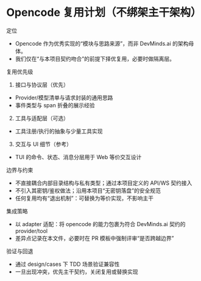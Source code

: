 # Opencode 复用计划（不绑架主干架构）

定位
- Opencode 作为优秀实现的“模块与思路来源”，而非 DevMinds.ai 的架构母体。
- 我们仅在“与本项目契约吻合”的前提下择优复用，必要时做隔离层。

复用优先级
1) 接口与协议层（优先）
- Provider/模型清单与请求封装的通用思路
- 事件类型与 span 折叠的展示经验
2) 工具与适配层（可选）
- 工具注册/执行的抽象与少量工具实现
3) 交互与 UI 细节（参考）
- TUI 的命令、状态、消息分层用于 Web 等价交互设计

边界与约束
- 不直接耦合内部目录结构与私有类型；通过本项目定义的 API/WS 契约接入
- 不引入其密钥/鉴权做法；沿用本项目“无密钥落盘”的安全规范
- 任何复用均有“退出机制”：可替换为等价实现，不影响主干

集成策略
- 以 adapter 适配：将 opencode 的能力包裹为符合 DevMinds.ai 契约的 provider/tool
- 差异点记录在本文件，必要时在 PR 模板中强制评审“是否跨越边界”

验证与回退
- 通过 design/cases 下 TDD 场景验证兼容性
- 一旦出现冲突，优先主干契约，关闭复用或替换实现

